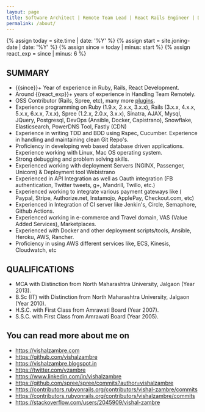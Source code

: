 ```yaml
---
layout: page
title: Software Architect | Remote Team Lead | React Rails Engineer | Devops | Fullstack
permalink: /about/
---
```


{% assign today = site.time | date: '%Y' %}
{% assign start = site.joning-date | date: '%Y'  %}
{% assign since = today | minus: start %}
{% assign react_exp = since | minus: 6 %}
## SUMMARY
* {{since}}+ Year of experience in Ruby, Rails, React Development.
* Around {{react_exp}}+ years of experience in Handling Team Remotely.
* OSS Contributor (Rails, Spree, etc), many more <a href="https://github.com/vishalzambre?tab=repositories" target="_blank">plugins</a>.
* Experience programming on Ruby (1.9.x, 2.x.x, 3.x.x), Rails (3.x.x, 4.x.x, 5.x.x, 6.x.x, 7.x.x), Spree (1.2.x, 2.0.x, 3.x.x), Sinatra, AJAX, Mysql, JQuery, Postgresql, DevOps (Ansible, Docker, Capistrano), Snowflake, Elasticsearch, PowerDNS Tool, Fastly (CDN)
* Experience in writing TDD and BDD using Rspec, Cucumber. Experience in handling and maintaining clean Git Repo's.
* Proficiency in developing web based database driven applications. Experience working with Linux, Mac OS operating system.
* Strong debugging and problem solving skills.
* Experienced working with deployment Servers (NGINX, Passenger, Unicorn) & Deployment tool Webistrano
* Experienced in API Integration as well as Oauth integration (FB authentication, Twitter tweets, g+, Mandrill, Twillo, etc.)
* Experienced working to integrate various payment gateways like ( Paypal, Stripe, Authorize.net, Instamojo, ApplePay, Checkout.com, etc)
* Experienced in Integration of CI server like Jenkin's, Circle, Semaphore, Github Actions.
* Experienced working in e-commerce and Travel domain, VAS (Value Added Services), Marketplaces.
* Experienced with Docker and other deployment scripts/tools, Ansible, Heroku, AWS, Rancher.
* Proficiency in using AWS different services like, ECS, Kinesis, Cloudwatch, etc

## QUALIFICATIONS

* MCA with Distinction from North Maharashtra University, Jalgaon (Year 2013).
* B.Sc (IT) with Distinction from North Maharashtra University, Jalgaon (Year 2010).
* H.S.C. with First Class from Amrawati Board (Year 2007).
* S.S.C. with First Class from Amrawati Board (Year 2005).

## You can read more about me on
* <a href="https://vishalzambre.com" target="_blank">https://vishalzambre.com</a>
* <a href="https://github.com/vishalzambre" target="_blank">https://github.com/vishalzambre</a>
* <a href="https://vishalzambre.blogspot.in" target="_blank">https://vishalzambre.blogspot.in</a>
* <a href="https://twitter.com/vzambre" target="_blank">https://twitter.com/vzambre</a>
* <a href="https://www.linkedin.com/in/vishalzambre" target="_blank">https://www.linkedin.com/in/vishalzambre</a>
* <a href="https://github.com/spree/spree/commits?author=vishalzambre" target="_blank">https://github.com/spree/spree/commits?author=vishalzambre</a>
* <a href=" https://contributors.rubyonrails.org/contributors/vishal-zambre/commits" target="_blank"> https://contributors.rubyonrails.org/contributors/vishal-zambre/commits</a>
* <a href=" https://contributors.rubyonrails.org/contributors/vishalzambre/commits" target="_blank"> https://contributors.rubyonrails.org/contributors/vishalzambre/commits</a>
* <a href="https://stackoverflow.com/users/2045909/vishal-zambre" target="_blank">https://stackoverflow.com/users/2045909/vishal-zambre</a>
